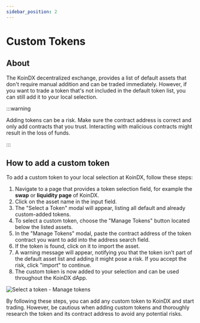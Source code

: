 ```yaml
---
sidebar_position: 2
---
```


# Custom Tokens

## About

The KoinDX decentralized exchange, provides a list of default assets that don't require manual addition and can be traded immediately. However, if you want to trade a token that's not included in the default token list, you can still add it to your local selection.

:::warning

Adding tokens can be a risk. Make sure the contract address is correct and only add contracts that you trust. Interacting with malicious contracts might result in the loss of funds.

:::

## How to add a custom token

To add a custom token to your local selection at KoinDX, follow these steps:

1. Navigate to a page that provides a token selection field, for example the **swap** or **liquidity page** of KoinDX.
2. Click on the asset name in the input field.
3. The "Select a Token" modal will appear, listing all default and already custom-added tokens.
4. To select a custom token, choose the "Manage Tokens" button located below the listed assets.
5. In the "Manage Tokens" modal, paste the contract address of the token contract you want to add into the address search field.
6. If the token is found, click on it to import the asset.
7. A warning message will appear, notifying you that the token isn't part of the default asset list and adding it might pose a risk. If you accept the risk, click "import" to continue.
8. The custom token is now added to your selection and can be used throughout the KoinDX dApp.

![Select a token - Manage tokens](/img/doc_img/getting_started/Select_a_token.jpg)

By following these steps, you can add any custom token to KoinDX and start trading. However, be cautious when adding custom tokens and thoroughly research the token and its contract address to avoid any potential risks.
